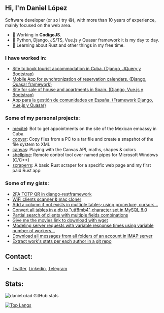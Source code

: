 ## Hi, I'm Daniel López

Software developer (or so I try :smile:), with more than 10 years of experience, mainly focused on the web area.

- 🔭 Working in **CodigoJS**.
- 💬 Python, Django, JS/TS, Vue.js y Quasar framework it is my day to day.
- 🌱 Learning about Rust and other things in my free time.

### I have worked in:
- [Site to book tourist accommodation in Cuba. (Django, JQuery y Bootstrap)](https://www.caribbeanbb.com/)
- [Mobile App for synchronization of reservation calendars. (Django, Quasar framework)](https://app.syncbed.com/)
- [Site for sale of house and apartments in Spain. (Django, Vue.js y Bootstrap)](https://www.housettel.com/)
- [App para la gestión de comunidades en España. (Framework Django, Vue.js y Quasar)](https://intranet.carmencorona.com/)

### Some of my personal projects:
- [mexitel](https://github.com/danielxdad/mexitel): Bot to get appointments on the site of the Mexican embassy in Cuba.
- [copyer](https://github.com/danielxdad/copyer): Copy files from a PC to a tar file and create a snapshot of the file system to XML
- [canvas](https://github.com/danielxdad/canvas): Playing with the Canvas API, maths, shapes & colors
- [shellpipe](https://github.com/danielxdad/shellpipe): Remote control tool over named pipes for Microsoft Windows (C/C++)
- [scraperrs](https://github.com/danielxdad/scraperrs): A basic Rust scraper for a specific web page and my first paid Rust app

### Some of my gists:
- [2FA TOTP QR in django-restframework](https://gist.github.com/danielxdad/a2c477c0f715277ab543ee5e93a8876a)
- [WiFi clients scanner & mac cloner](https://gist.github.com/danielxdad/06830d4d817e68366ef6d7e1ec8ef2e8/edit)
- [Add a column if not exists in multiple tables; using procedure, cursors...](https://gist.github.com/danielxdad/15f70d286cbbcf03ef7e10b87b54a4fc)
- [Convert all tables in a db to "utf8mb4" character set in MySQL 8.0](https://gist.github.com/danielxdad/171a1e6c23ccb5722336091f917ddb7c)
- [Partial search of clients with multiple fields combinations](https://gist.github.com/danielxdad/d77a880b8cf2cc15c16c1a00582c35ba)
- [Give me the movies link to download with wget](https://gist.github.com/danielxdad/0953570980f44ba768cbc332cfbad822)
- [Modeling server requests with variable response times using variable number of workers...](https://gist.github.com/danielxdad/0cffa55402aa99a78ecb54c7de677ba7)
- [Download all messages from all folders of an account in IMAP server](https://gist.github.com/danielxdad/45f6de73405e2f811d54833aa15edec4)
- [Extract work's stats per each author in a git repo](https://gist.github.com/danielxdad/22319153247a0f7b3dac7bb7c1493235)

## Contact:
- [Twitter](https://twitter.com/danielxdad/), [Linkedin](https://www.linkedin.com/in/danielxdad/), [Telegram](https://t.me/danielxdad)

## Stats:
![danielxdad GitHub stats](https://github-readme-stats.vercel.app/api?username=danielxdad&count_private=true&theme=dark)

[![Top Langs](https://github-readme-stats.vercel.app/api/top-langs/?username=danielxdad&layout=compact&theme=dark)](https://github.com/anuraghazra/github-readme-stats)
